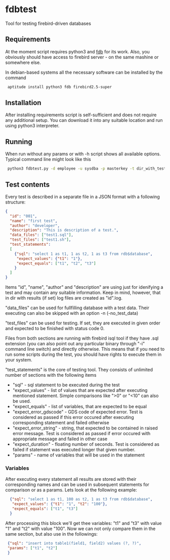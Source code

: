 # fdbtest
Tool for testing firebird-driven databases

## Requirements

At the moment script requires python3 and [fdb](https://pypi.python.org/pypi/fdb) for its work. Also, you obviously should have access to firebird server - on the same mashine or somewhere else.

In debian-based systems all the necessary software can be installed by the command
```bash
 aptitude install python3 fdb firebird2.5-super
```
## Installation

After installing requirements script is self-sufficient and does not require any additional setup. You can download it into any suitable location and run using python3 interpreter.

## Running

When run without any params or with -h script shows all available options. Typical command line might look like this
```bash
 python3 fdbtest.py -d employee -u sysdba -p masterkey -t dir_with_tests -r dir_with_results
```
## Test contents

Every test is described in a separate file in a JSON format with a following structure:
```json
{
  "id": "001",
  "name": "first test",
  "author": "developer",
  "description": "This is description of a test.",
  "data_files": ["test1.sql"],
  "test_files": ["test1.sh"],
  "test_statements": 
  [
    {"sql": "select 1 as t1, 1 as t2, 1 as t3 from rdb$database", 
     "expect_values": {"t1": "1"},
     "expect_equals": ["t1", "t2", "t3"]
    }
  ]
}

```
Items "id", "name", "author" and "description" are using just for idenifying a test and may contain any suitable information. Keep in mind, however, that in dir with results (if set) log files are created as "id".log.

"data_files" can be used for fullfilling database with a test data. Their executing can also be skipped with an option -n (-no_test_data) 

"test_files" can be used for testing. If set, they are executed in given order and expected to be finished with status code 0.

Files from both sections are running with firebird isql tool if they have .sql extension (you can also point out any particular binary through "-i" command line switch) and directly otherwise. This means that if you need to run some scripts during the test, you should have rights to execute them in your system.

"test_statements" is the core of testing tool. They consists of unlimited number of sections with the following items

 * "sql" - sql statement to be executed during the test
 * "expect_values" - list of values that are expected after executing mentioned statement. Simple comparisons like ">0" or "<10" can also be used.
 * "expect_equals" - list of variables, that are expected to be equal
 * "expect_error_gdscode" - GDS code of expected error. Test is considered as passed if this error occured after executing corresponding statement and failed otherwise
 * "expect_error_string" - string, that expected to be contained in raised error message. Test is considered as passed if error occured with appropriate message and failed in other case
 * "expect_duration" - floating number of seconds. Test is considered as failed if statement was executed longer that given number.
 * "params" - name of variables that will be used in the statement

### Variables
After executing every statement all results are stored with their corresponding names and can be used in subsequent statements for comparison or as a params. Lets look at the following example:
```json
  {"sql": "select 1 as t1, 100 as t2, 1 as t3 from rdb$database", 
   "expect_values": {"t1": "1", "t2": "100"},
   "expect_equals": ["t1", "t3"]
  }
```
After processing this block we'll get thee variables: "t1" and "t3" with value "1" and "t2" with value "100". Now we can not only compare them in the same section, but also use in the followings:
```json
 {"sql": "insert into table1(field1, field2) values (?, ?)",
 "params": ["t1", "t2"]
 }
```
